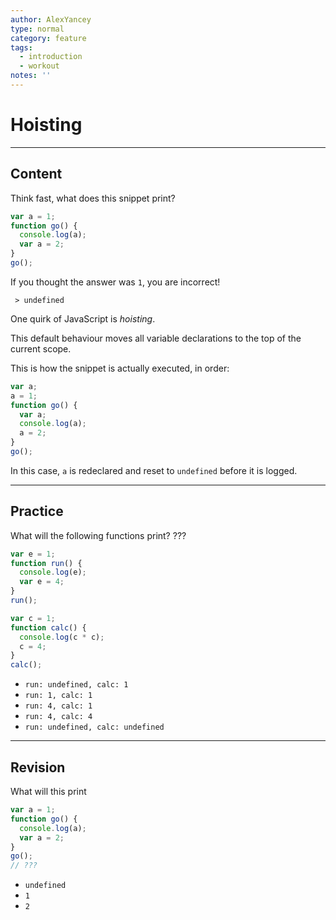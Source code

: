 ```yaml
---
author: AlexYancey
type: normal
category: feature
tags:
  - introduction
  - workout
notes: ''
---
```


# Hoisting


---

## Content

Think fast, what does this snippet print?

```javascript
var a = 1;
function go() {
  console.log(a);
  var a = 2;
}
go();
```

If you thought the answer was `1`, you are incorrect!

` > undefined`

One quirk of JavaScript is *hoisting*.

This default behaviour moves all variable declarations to the top of the current scope.

This is how the snippet is actually executed, in order:

```javascript
var a;
a = 1;
function go() {
  var a;
  console.log(a);
  a = 2;
}
go();
```

In this case, `a` is redeclared and reset to `undefined` before it is logged.


---

## Practice

What will the following functions print? ???

```javascript
var e = 1;
function run() {
  console.log(e);
  var e = 4;
}
run();

var c = 1;
function calc() {
  console.log(c * c);
  c = 4;
}
calc();
```

* `run: undefined, calc: 1`
* `run: 1, calc: 1`
* `run: 4, calc: 1`
* `run: 4, calc: 4`
* `run: undefined, calc: undefined`


---

## Revision

What will this print

```javascript
var a = 1;
function go() {
  console.log(a);
  var a = 2;
}
go();
// ???
```

* `undefined`
* `1`
* `2`
 
